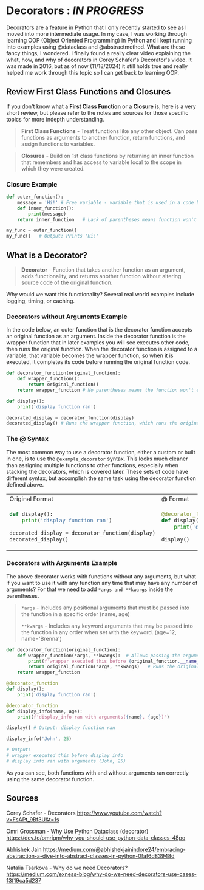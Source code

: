 # Decorators : ***IN PROGRESS***

Decorators are a feature in Python that I only recently started to see as I moved into more intermediate usage. In my case, I was working through learning OOP (Object Oriented Programming) in Python and I kept running into examples using @dataclass and @abstractmethod. What are these fancy things, I wondered. I finally found a really clear video explaining the what, how, and why of decorators in Corey Schafer's Decorator's video. It was made in 2016, but as of now (11/18/2024) it still holds true and really helped me work through this topic so I can get back to learning OOP.

## Review First Class Functions and Closures

If you don't know what a **First Class Function** or a **Closure** is, here is a very short review, but please refer to the notes and sources for those specific topics for more indepth understanding.

>**First Class Functions** - Treat functions like any other object. Can pass functions as arguments to another function, return functions, and assign functions to variables.

>**Closures** - Build on 1st class functions by returning an inner function that remembers and has access to variable local to the scope in which they were created.

### Closure Example

```python
def outer_function():
    message = 'Hi!' # Free variable - variable that is used in a code block (like a function) but is not defined within that block. Instead, it is defined in an outer scope.
    def inner_function():
        print(message)
    return inner_function   # Lack of parentheses means function won't run yet. Returns function to assigned variable instead of running immediately.

my_func = outer_function()
my_func()   # Output: Prints 'Hi!'
```

## What is a Decorator?

>**Decorator** - Function that takes another function as an argument, adds functionality, and returns another function without altering source code of the original function.

Why would we want this functionality? Several real world examples include logging, timing, or caching.

### Decorators without Arguments Example

In the code below, an outer function that is the decorator function accepts an original function as an argument. Inside the decorator function is the wrapper function that in later examples you will see executes other code, then runs the original function. When the decorator function is assigned to a variable, that variable becomes the wrapper function, so when it is executed, it completes its code before running the original function code.

```python
def decorator_function(original_function):
    def wrapper_function():
        return original_function()
    return wrapper_function # No parentheses means the function won't execute yet

def display():
    print('display function ran')

decorated_display = decorator_function(display)
decorated_display() # Runs the wrapper function, which runs the original function
```

### The @ Syntax

The most common way to use a decorator function, either a custom or built in one, is to use the `@example_decorator` syntax. This looks much cleaner than assigning multiple functions to other functions, especially when stacking the decorators, which is covered later. These sets of code have different syntax, but accomplish the same task using the decorator function defined above.

<table>
<tr>
<td>Original Format</td><td>@ Format</td>
</tr>
<tr>
<td>

```python
def display():
    print('display function ran')

decorated_display = decorator_function(display)
decorated_display()
```

</td>
<td>

```python
@decorator_function
def display():
    print('display function ran')

display()
```

</td>
</tr>
</table>

### Decorators with Arguments Example

The above decorator works with functions without any arguments, but what if you want to use it with any function any time that may have any number of arguments? For that we need to add `*args and **kwargs` inside the parentheses.

>`*args` - Includes any positional arguments that must be passed into the function in a specific order (name, age)
>
>`**kwargs` - Includes any keyword arguments that may be passed into the function in any order when set with the keyword. (age=12, name='Brenna')

```python
def decorator_function(original_function):
    def wrapper_function(*args, **kwargs):  # Allows passing the arguments in when setting up the function
        print(f'wrapper executed this before {original_function.__name__}')
        return original_function(*args, **kwargs)   # Runs the original function with the passed in arguments.
    return wrapper_function

@decorator_function
def display():
    print('display function ran')

@decorator_function
def display_info(name, age):
    print(f'display_info ran with arguments({name}, {age})')

display() # Output: display function ran

display_info('John', 25)

# Output:
# wrapper executed this before display_info
# display info ran with arguments (John, 25)
```

As you can see, both functions with and without arguments ran correctly using the same decorator function.

## Sources

Corey Schafer - Decorators
https://www.youtube.com/watch?v=FsAPt_9Bf3U&t=1s

Omri Grossman - Why Use Python Dataclass (decorator)
https://dev.to/omrigm/why-you-should-use-python-data-classes-48po

Abhishek Jain
https://medium.com/@abhishekjainindore24/embracing-abstraction-a-dive-into-abstract-classes-in-python-0faf6d83948d

Natalia Tsarkova - Why do we need Decorators?
https://medium.com/exness-blog/why-do-we-need-decorators-use-cases-13f19ca5d237
